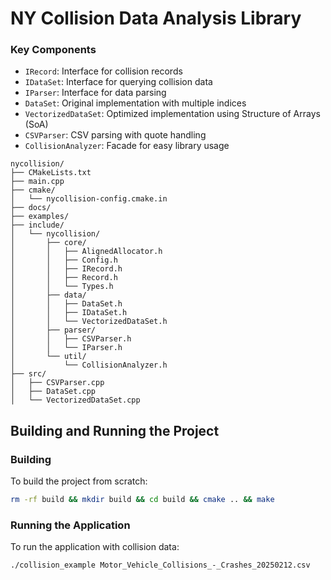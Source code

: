 # NY Collision Data Analysis Library

### Key Components

- `IRecord`: Interface for collision records
- `IDataSet`: Interface for querying collision data
- `IParser`: Interface for data parsing
- `DataSet`: Original implementation with multiple indices
- `VectorizedDataSet`: Optimized implementation using Structure of Arrays (SoA)
- `CSVParser`: CSV parsing with quote handling
- `CollisionAnalyzer`: Facade for easy library usage

```
nycollision/
├── CMakeLists.txt
├── main.cpp
├── cmake/
│   └── nycollision-config.cmake.in
├── docs/
├── examples/
├── include/
│   └── nycollision/
│       ├── core/
│       │   ├── AlignedAllocator.h
│       │   ├── Config.h
│       │   ├── IRecord.h
│       │   ├── Record.h
│       │   └── Types.h
│       ├── data/
│       │   ├── DataSet.h
│       │   ├── IDataSet.h
│       │   └── VectorizedDataSet.h
│       ├── parser/
│       │   ├── CSVParser.h
│       │   └── IParser.h
│       └── util/
│           └── CollisionAnalyzer.h
├── src/
│   ├── CSVParser.cpp
│   ├── DataSet.cpp
│   └── VectorizedDataSet.cpp
```


## Building and Running the Project

### Building
To build the project from scratch:

```bash
rm -rf build && mkdir build && cd build && cmake .. && make
```

### Running the Application
To run the application with collision data:

```bash
./collision_example Motor_Vehicle_Collisions_-_Crashes_20250212.csv
```
